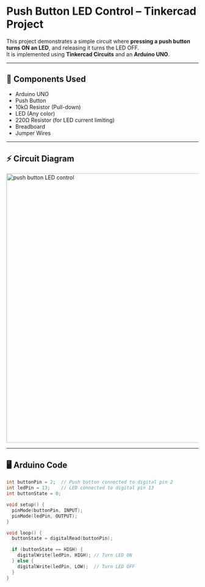 # Push Button LED Control – Tinkercad Project

This project demonstrates a simple circuit where **pressing a push button turns ON an LED**, and releasing it turns the LED OFF.  
It is implemented using **Tinkercad Circuits** and an **Arduino UNO**.

---

## 🔧 Components Used
- Arduino UNO  
- Push Button  
- 10kΩ Resistor (Pull-down)  
- LED (Any color)  
- 220Ω Resistor (for LED current limiting)  
- Breadboard  
- Jumper Wires  

---

## ⚡ Circuit Diagram
<img width="1707" height="704" alt="push button LED control" src="https://github.com/user-attachments/assets/c38c7c1d-b4d0-4955-85a8-6326cd61c2b1" />

---

## 🖥️ Arduino Code

```c programming
int buttonPin = 2;  // Push button connected to digital pin 2
int ledPin = 13;    // LED connected to digital pin 13
int buttonState = 0;

void setup() {
  pinMode(buttonPin, INPUT);
  pinMode(ledPin, OUTPUT);
}

void loop() {
  buttonState = digitalRead(buttonPin);

  if (buttonState == HIGH) {
    digitalWrite(ledPin, HIGH); // Turn LED ON
  } else {
    digitalWrite(ledPin, LOW);  // Turn LED OFF
  }
}
